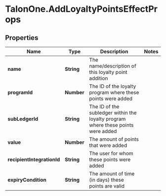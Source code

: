 # TalonOne.AddLoyaltyPointsEffectProps

## Properties
Name | Type | Description | Notes
------------ | ------------- | ------------- | -------------
**name** | **String** | The name/description of this loyalty point addition | 
**programId** | **Number** | The ID of the loyalty program where these points were added | 
**subLedgerId** | **String** | The ID of the subledger within the loyalty program where these points were added | 
**value** | **Number** | The amount of points that were added | 
**recipientIntegrationId** | **String** | The user for whom these points were added | 
**expiryCondition** | **String** | The amount of time (in days) these points are valid | 



